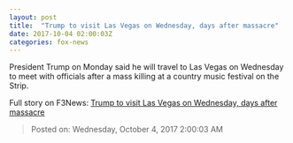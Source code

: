 ```yaml
---
layout: post
title:  "Trump to visit Las Vegas on Wednesday, days after massacre"
date: 2017-10-04 02:00:03Z
categories: fox-news
---
```


President Trump on Monday said he will travel to Las Vegas on Wednesday to meet with officials after a mass killing at a country music festival on the Strip.


Full story on F3News: [Trump to visit Las Vegas on Wednesday, days after massacre](http://www.f3nws.com/n/gS4chE)

> Posted on: Wednesday, October 4, 2017 2:00:03 AM
